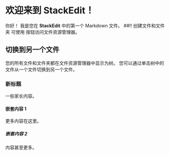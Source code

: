 # 欢迎来到 StackEdit！
你好！ 我是您在 **StackEdit** 中的第一个 Markdown 文件。
##!! 创建文件和文件夹
可使用 按钮访问文件资源管理器。
## 切换到另一个文件
您的所有文件和文件夹都在文件资源管理器中显示为树。 您可以通过单击树中的文件从一个文件切换到另一个文件。
### 新标题
一些家长内容。
#### 嵌套内容 1
更多内容在这里。
##### 嵌套内容 2
内容甚至更多。